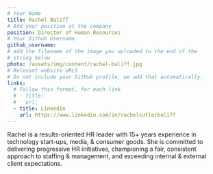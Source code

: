 ```yaml
---
# Your Name
title: Rachel Baliff
# Add your position at the company
position: Director of Human Resources
# Your Github Username
github_username:
# add the filename of the image you uploaded to the end of the
# string below
photo: /assets/img/content/rachel-baliff.jpg
# Relevant website URLS
# Do not include your GitHub profile, we add that automatically.
links:
  # Follow this format, for each link
  # - title: 
  #   url:
  - title: LinkedIn
    url: https://www.linkedin.com/in/rachelcutlerbaliff
---
```


Rachel is a results-oriented HR leader with 15+ years experience in technology start-ups, media, & consumer goods.  She is committed to delivering progressive HR initiatives, championing a fair, consistent approach to staffing & management, and exceeding internal & external client expectations.  

